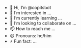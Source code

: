 - 👋 Hi, I’m @copitsbot
- 👀 I’m interested in ...
- 🌱 I’m currently learning ...
- 💞️ I’m looking to collaborate on ...
- 📫 How to reach me ...
- 😄 Pronouns: he/him
- ⚡ Fun fact: ...

<!---
shiritoJ/shiritoJ is a ✨ special ✨ repository because its `README.md` (this file) appears on your GitHub profile.
You can click the Preview link to take a look at your changes.
--->

